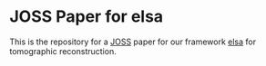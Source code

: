 # JOSS Paper for elsa

This is the repository for a [JOSS](https://joss.theoj.org/) paper for our
framework [elsa](https://gitlab.com/tum-ciip/elsa) for tomographic
reconstruction.
